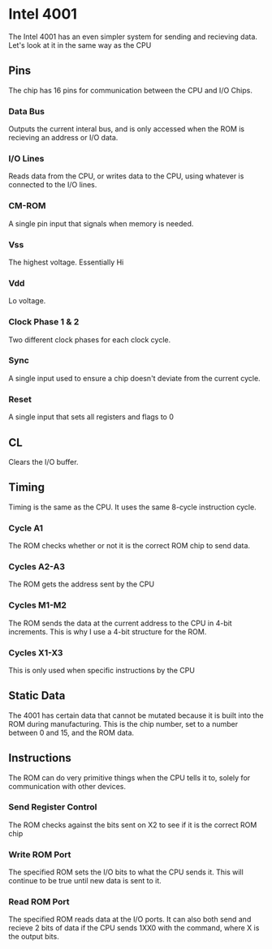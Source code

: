 # Intel 4001
The Intel 4001 has an even simpler system for sending and recieving data. Let's look at it in the same way as the CPU
## Pins
The chip has 16 pins for communication between the CPU and I/O Chips.
### Data Bus
Outputs the current interal bus, and is only accessed when the ROM is recieving an address or I/O data.
### I/O Lines
Reads data from the CPU, or writes data to the CPU, using whatever is connected to the I/O lines.
### CM-ROM
A single pin input that signals when memory is needed.
### Vss
The highest voltage. Essentially Hi
### Vdd
Lo voltage.
### Clock Phase 1 & 2
Two different clock phases for each clock cycle.
### Sync
A single input used to ensure a chip doesn't deviate from the current cycle.
### Reset
A single input that sets all registers and flags to 0
## CL
Clears the I/O buffer.
## Timing
Timing is the same as the CPU. It uses the same 8-cycle instruction cycle.
### Cycle A1
The ROM checks whether or not it is the correct ROM chip to send data.
### Cycles A2-A3
The ROM gets the address sent by the CPU
### Cycles M1-M2
The ROM sends the data at the current address to the CPU in 4-bit increments. This is why I use a 4-bit structure for the ROM.
### Cycles X1-X3
This is only used when specific instructions by the CPU
## Static Data
The 4001 has certain data that cannot be mutated because it is built into the ROM during manufacturing. This is the chip number, set to a number between 0 and 15, and the ROM data.
## Instructions
The ROM can do very primitive things when the CPU tells it to, solely for communication with other devices.
### Send Register Control
The ROM checks against the bits sent on X2 to see if it is the correct ROM chip
### Write ROM Port
The specified ROM sets the I/O bits to what the CPU sends it. This will continue to be true until new data is sent to it.
### Read ROM Port
The specified ROM reads data at the I/O ports. It can also both send and recieve 2 bits of data if the CPU sends 1XX0 with the command, where X is the output bits.
